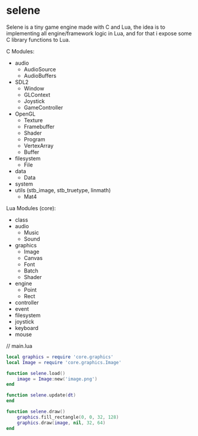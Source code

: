 # selene

Selene is a tiny game engine made with C and Lua, the idea is to implementing all engine/framework logic in Lua, and for that i expose some C library functions to Lua.

C Modules:
- audio
    - AudioSource
    - AudioBuffers
- SDL2
    - Window
    - GLContext
    - Joystick
    - GameController
- OpenGL
    - Texture
    - Framebuffer
    - Shader
    - Program
    - VertexArray
    - Buffer
- filesystem
    - File
- data
    - Data
- system
- utils (stb_image, stb_truetype, linmath)
    - Mat4

Lua Modules (core):
- class
- audio
    - Music
    - Sound
- graphics
    - Image
    - Canvas
    - Font
    - Batch
    - Shader
- engine
    - Point
    - Rect
- controller
- event
- filesystem
- joystick
- keyboard
- mouse

// main.lua
```lua
local graphics = require 'core.graphics'
local Image = require 'core.graphics.Image'

function selene.load()
    image = Image:new('image.png')
end

function selene.update(dt)
end

function selene.draw()
    graphics.fill_rectangle(0, 0, 32, 128)
    graphics.draw(image, nil, 32, 64)
end
```